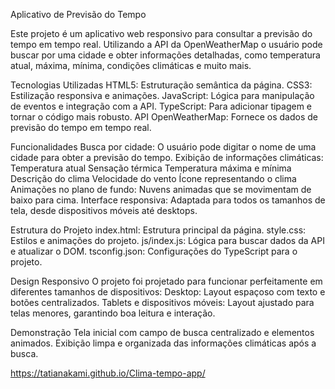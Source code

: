 Aplicativo de Previsão do Tempo

Este projeto é um aplicativo web responsivo para consultar a previsão do tempo em tempo real. Utilizando a API da OpenWeatherMap
o usuário pode buscar por uma cidade e obter informações detalhadas, como temperatura atual, máxima, mínima, condições climáticas e muito mais.

Tecnologias Utilizadas
HTML5: Estruturação semântica da página.
CSS3: Estilização responsiva e animações.
JavaScript: Lógica para manipulação de eventos e integração com a API.
TypeScript: Para adicionar tipagem e tornar o código mais robusto.
API OpenWeatherMap: Fornece os dados de previsão do tempo em tempo real.

Funcionalidades
Busca por cidade: O usuário pode digitar o nome de uma cidade para obter a previsão do tempo.
Exibição de informações climáticas:
Temperatura atual
Sensação térmica
Temperatura máxima e mínima
Descrição do clima
Velocidade do vento
Ícone representando o clima
Animações no plano de fundo: Nuvens animadas que se movimentam de baixo para cima.
Interface responsiva: Adaptada para todos os tamanhos de tela, desde dispositivos móveis até desktops.

Estrutura do Projeto
index.html: Estrutura principal da página.
style.css: Estilos e animações do projeto.
js/index.js: Lógica para buscar dados da API e atualizar o DOM.
tsconfig.json: Configurações do TypeScript para o projeto.

Design Responsivo
O projeto foi projetado para funcionar perfeitamente em diferentes tamanhos de dispositivos:
Desktop: Layout espaçoso com texto e botões centralizados.
Tablets e dispositivos móveis: Layout ajustado para telas menores, garantindo boa leitura e interação.

Demonstração
Tela inicial com campo de busca centralizado e elementos animados.
Exibição limpa e organizada das informações climáticas após a busca.


 https://tatianakami.github.io/Clima-tempo-app/


